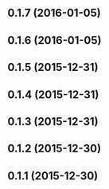 <a name="0.1.7"></a>
## 0.1.7 (2016-01-05)




<a name="0.1.6"></a>
## 0.1.6 (2016-01-05)




<a name="0.1.5"></a>
## 0.1.5 (2015-12-31)




<a name="0.1.4"></a>
## 0.1.4 (2015-12-31)




<a name="0.1.3"></a>
## 0.1.3 (2015-12-31)




<a name="0.1.2"></a>
## 0.1.2 (2015-12-30)




<a name="0.1.1"></a>
## 0.1.1 (2015-12-30)




